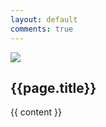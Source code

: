 ```yaml
---
layout: default
comments: true
---
```

<div class="clearfix">
<img src="{{ page.image }}" class="post-entry__thumbnail" />
<h2 class="content">{{page.title}}</h2>
</div>
 
{{ content }}
<div class="clearfix">
	  <div id="disqus_thread"></div>
    <script type="text/javascript">
        var disqus_shortname = ''; // required: replace example with your forum shortname

        /* * * DON'T EDIT BELOW THIS LINE * * */
        (function() {
            var dsq = document.createElement('script'); dsq.type = 'text/javascript'; dsq.async = true;
            dsq.src = '//' + disqus_shortname + '.disqus.com/embed.js';
            (document.getElementsByTagName('head')[0] || document.getElementsByTagName('body')[0]).appendChild(dsq);
        })();
    </script>
</div>
{% if page.comments %}
<div class="comments">
        <div id="disqus_thread"></div>
    <script type="text/javascript">
        var disqus_shortname = 'guilhermecardoso'; 
        
        (function() {
            var dsq = document.createElement('script'); dsq.type = 'text/javascript'; dsq.async = true;
            dsq.src = '//' + disqus_shortname + '.disqus.com/embed.js';
            (document.getElementsByTagName('head')[0] || document.getElementsByTagName('body')[0]).appendChild(dsq);
        })();
    </script>
    <noscript>Please enable JavaScript to view the <a href="http://disqus.com/?ref_noscript">comments powered by Disqus.</a></noscript>
    <a href="http://disqus.com" class="dsq-brlink">comments powered by <span class="logo-disqus">Disqus</span></a>
    
</div>
{% endif %}